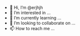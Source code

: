 - 👋 Hi, I’m @erjhjh
- 👀 I’m interested in ...
- 🌱 I’m currently learning ...
- 💞️ I’m looking to collaborate on ...
- 📫 How to reach me ...

<!---
erjhjh/erjhjh is a ✨ special ✨ repository because its `README.md` (this file) appears on your GitHub profile.
You can click the Preview link to take a look at your changes.
--->
